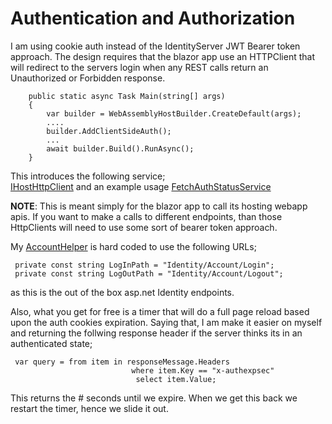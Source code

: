# Authentication and Authorization
I am using cookie auth instead of the IdentityServer JWT Bearer token approach.  The design requires that the blazor app use an HTTPClient that will redirect to the servers login when any REST calls return an Unauthorized or Forbidden response.  

```
    public static async Task Main(string[] args)
    {
        var builder = WebAssemblyHostBuilder.CreateDefault(args);
        ....
        builder.AddClientSideAuth();
        ...
        await builder.Build().RunAsync();
    }
```
This introduces the following service;  
[IHostHttpClient](/src/ClientSideAuth/IHostHttpClient.cs) and an example usage [FetchAuthStatusService](/src/BlazorAppRealTime/Services/FetchAuthStatusService.cs)  

**NOTE**: This is meant simply for the blazor app to call its hosting webapp apis.  If you want to make a calls to different endpoints, than those HttpClients will need to use some sort of bearer token approach.  

My [AccountHelper]( /src/ClientSideAuth/AccountHelper.cs) is hard coded to use the following URLs;  
```
 private const string LogInPath = "Identity/Account/Login";
 private const string LogOutPath = "Identity/Account/Logout";
```
as this is the out of the box asp.net Identity endpoints.  

Also, what you get for free is a timer that will do a full page reload based upon the auth cookies expiration.  Saying that, I am make it easier on myself and returning the follwing response header if the server thinks its in an authenticated state;  

```
 var query = from item in responseMessage.Headers
                           where item.Key == "x-authexpsec"
                            select item.Value;
```
This returns the # seconds until we expire.  When we get this back we restart the timer, hence we slide it out.  

